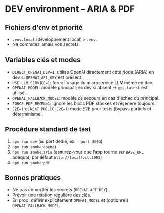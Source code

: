 <!-- markdownlint-disable MD041 MD013 -->
# DEV environment – ARIA & PDF

## Fichiers d'env et priorité

- `.env.local` (développement local) > `.env`.
- Ne commitez jamais vos secrets.

## Variables clés et modes

- `DIRECT_OPENAI_DEV=1`: utilise OpenAI directement côté Node (ARIA) en dev si `OPENAI_API_KEY` est présent.
- `USE_LLM_SERVICE=1`: force l'usage du microservice LLM même en dev.
- `OPENAI_MODEL`: modèle principal; en dev si absent → `gpt-latest` est utilisé.
- `OPENAI_FALLBACK_MODEL`: modèle de secours en cas d'échec du principal.
- `FORCE_PDF_REGEN=1`: ignore les blobs PDF stockés et régénère toujours.
- `E2E=1` et `NEXT_PUBLIC_E2E=1`: mode E2E pour tests (bypass partiels et déterminisme).

## Procédure standard de test

1. `npm run dev` (ou port dédié, ex: `--port 3003`)
2. `npm run smoke:openai`
3. `npm run smoke:aria` (assurez-vous que l’app tourne sur `BASE_URL` adéquat, par défaut `http://localhost:3003`)
4. `npm run smoke:pdf`

## Bonnes pratiques

- Ne pas committer les secrets (`OPENAI_API_KEY`).
- Prévoir une rotation régulière des clés.
- En prod: définir explicitement `OPENAI_MODEL` et (optionnel) `OPENAI_FALLBACK_MODEL`.
